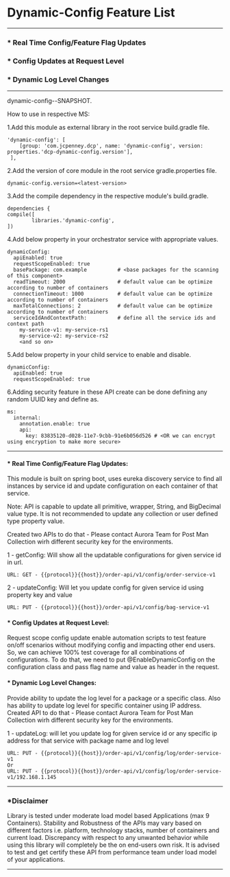 # Dynamic-Config Feature List
---

### * Real Time Config/Feature Flag Updates
### * Config Updates at Request Level
### * Dynamic Log Level Changes
---

dynamic-config-<latest-version>-SNAPSHOT.

How to use in respective MS:

1.Add this module as external library in the root service build.gradle file.

	'dynamic-config': [
        [group: 'com.jcpenney.dcp', name: 'dynamic-config', version: properties.'dcp-dynamic-config.version'],
     ],

2.Add the version of core module in the root service gradle.properties file.

	dynamic-config.version=<latest-version>

3.Add the compile dependency in the respective module's build.gradle.

	dependencies {
    compile([
            libraries.'dynamic-config',
    ])

4.Add below property in your orchestrator service with appropriate values.

```
dynamicConfig:
  apiEnabled: true
  requestScopeEnabled: true
  basePackage: com.example     	    # <base packages for the scanning of this component>
  readTimeout: 2000                 # default value can be optimize according to number of containers
  connectionTimeout: 1000           # default value can be optimize according to number of containers
  maxTotalConnections: 2            # default value can be optimize according to number of containers
  serviceIdAndContextPath:          # define all the service ids and context path
    my-service-v1: my-service-rs1
    my-service-v2: my-service-rs2
    <and so on>
```
5.Add below property in your child service to enable and disable.

```
dynamicConfig:
  apiEnabled: true
  requestScopeEnabled: true
```
6.Adding security feature in these API create can be done defining any random UUID key and define as.

```
ms:
  internal:
    annotation.enable: true
    api:
      key: 83835120-d028-11e7-9cbb-91e6b056d526 # <OR we can encrypt using encryption to make more secure>
```
---

#### * Real Time Config/Feature Flag Updates:

This module is built on spring boot, uses eureka discovery service to find all instances by service id and update configuration on each container of that service.

Note: API is capable to update all primitive, wrapper, String, and BigDecimal value type. It is not recommended to update any collection or user defined type property value.

Created two APIs to do that - Please contact Aurora Team for Post Man Collection wirh different security key for the environments.

1 - getConfig: Will show all the updatable configurations for given service id in url.

    URL: GET - {{protocol}}{{host}}/order-api/v1/config/order-service-v1

2 - updateConfig: Will let you update config for given service id using property key and value

    URL: PUT - {{protocol}}{{host}}/order-api/v1/config/bag-service-v1

#### * Config Updates at Request Level:
Request scope config update enable automation scripts to test feature on/off scenarios without modifying config and impacting other end users. So, we can achieve 100% test coverage for all combinations of configurations.
To do that, we need to put @EnableDynamicConfig on the configuration class and pass flag name and value as header in the request.

#### * Dynamic Log Level Changes:
Provide ability to update the log level for a package or a specific class. Also has ability to update log level for specific container using IP address.
Created API to do that - Please contact Aurora Team for Post Man Collection wirh different security key for the environments.

1 - updateLog: will let you update log for given service id or any specific ip address for that service with package name and log level

    URL: PUT - {{protocol}}{{host}}/order-api/v1/config/log/order-service-v1
    Or
	URL: PUT - {{protocol}}{{host}}/order-api/v1/config/log/order-service-v1/192.168.1.145

---
### *Disclaimer

Library is tested under moderate load model based Applications (max 9 Containers).
Stability and Robustness of the APIs may vary based on different factors i.e. platform, technology stacks, number of containers and current load. Discrepancy with respect to any unwanted behavior while using this library will completely be the on end-users own risk. It is advised to test and get certify these API from performance team under load model of your applications.

---
